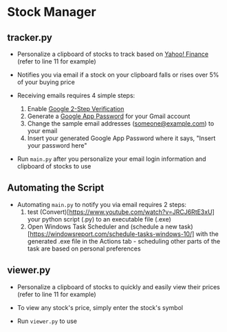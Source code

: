 # **Stock Manager**

## tracker.py
* Personalize a clipboard of stocks to track based on [Yahoo! Finance](https://finance.yahoo.com/) (refer to line 11 for example)

* Notifies you via email if a stock on your clipboard falls or rises over 5% of your buying price

* Receiving emails requires 4 simple steps:
  1. Enable [Google 2-Step Verification](https://support.google.com/accounts/answer/185839?co=GENIE.Platform%3DAndroid&hl=en)
  2. Generate a [Google App Password](https://support.google.com/accounts/answer/185833?hl=en) for your Gmail account
  3. Change the sample email addresses (someone@example.com) to your email
  4. Insert your generated Google App Password where it says, "Insert your password here"
  
* Run `main.py` after you personalize your email login information and clipboard of stocks to use

## Automating the Script
* Automating `main.py` to notify you via email requires 2 steps:
  1. test (Convert)[https://www.youtube.com/watch?v=JRCJ6RtE3xU] your python script (.py) to an executable file (.exe)
  2. Open Windows Task Scheduler and (schedule a new task)[https://windowsreport.com/schedule-tasks-windows-10/] with the generated .exe file in the Actions tab - scheduling other parts of the task are based on personal preferences
  
## viewer.py
* Personalize a clipboard of stocks to quickly and easily view their prices (refer to line 11 for example)

* To view any stock's price, simply enter the stock's symbol

* Run `viewer.py` to use
